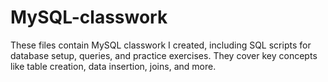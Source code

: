# MySQL-classwork
These files contain MySQL classwork I created, including SQL scripts for database setup, queries, and practice exercises. They cover key concepts like table creation, data insertion, joins, and more.
